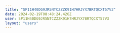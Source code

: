 ```yaml
---
title: "SP11H40DG9JR5NTCZZZK91H7HRJYX7BRTQCXT57V3"
date: 2024-02-19T08:48:24.426Z
user: SP11H40DG9JR5NTCZZZK91H7HRJYX7BRTQCXT57V3
layout: "users"
---
```

    